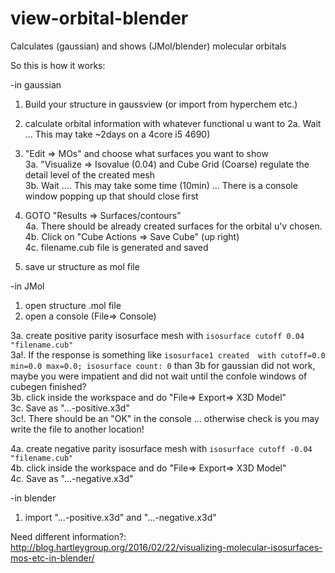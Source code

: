 # view-orbital-blender
Calculates (gaussian) and shows (JMol/blender) molecular orbitals

So this is how it works:

-in gaussian

1. Build your structure in gaussview (or import from hyperchem etc.)
2. calculate orbital information with whatever functional u want to
2a. Wait ... This may take ~2days on a 4core i5 4690)
3. "Edit => MOs" and choose what surfaces you want to show  
3a. "Visualize => Isovalue (0.04) and Cube Grid (Coarse) regulate the detail level of the created mesh  
3b. Wait .... This may take some time (10min) ... There is a console window popping up that should close first

4. GOTO "Results => Surfaces/contours"  
4a. There should be already created surfaces for the orbital u'v chosen.  
4b. Click on "Cube Actions => Save Cube" (up right)  
4c. filename.cub file is generated and saved  
5. save ur structure as mol file

-in JMol

1. open structure .mol file
2. open a console (File=> Console)

3a. create positive parity isosurface mesh with ``` isosurface cutoff 0.04 "filename.cub"  ```  
3a!. If the response is something like ``` isosurface1 created  with cutoff=0.0 min=0.0 max=0.0; isosurface count: 0 ``` than 3b for gaussian did not work, maybe you were impatient and did not wait until the confole windows of cubegen finished?  
3b. click inside the workspace and do "File=> Export=> X3D Model"  
3c. Save as "...-positive.x3d"  
3c!. There should be an "OK" in the console ... otherwise check is you may write the file to another location!  

4a. create negative parity isosurface mesh with ``` isosurface cutoff -0.04 "filename.cub"  ```  
4b. click inside the workspace and do "File=> Export=> X3D Model"  
4c. Save as "...-negative.x3d"  

-in blender
1. import "...-positive.x3d" and "...-negative.x3d"

Need different information?:
http://blog.hartleygroup.org/2016/02/22/visualizing-molecular-isosurfaces-mos-etc-in-blender/
